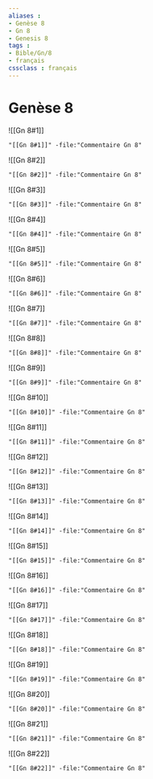 ```yaml
---
aliases : 
- Genèse 8
- Gn 8
- Genesis 8
tags : 
- Bible/Gn/8
- français
cssclass : français
---
```


# Genèse 8

![[Gn 8#1]]

```query
"[[Gn 8#1]]" -file:"Commentaire Gn 8"
```

![[Gn 8#2]]

```query
"[[Gn 8#2]]" -file:"Commentaire Gn 8"
```

![[Gn 8#3]]

```query
"[[Gn 8#3]]" -file:"Commentaire Gn 8"
```

![[Gn 8#4]]

```query
"[[Gn 8#4]]" -file:"Commentaire Gn 8"
```

![[Gn 8#5]]

```query
"[[Gn 8#5]]" -file:"Commentaire Gn 8"
```

![[Gn 8#6]]

```query
"[[Gn 8#6]]" -file:"Commentaire Gn 8"
```

![[Gn 8#7]]

```query
"[[Gn 8#7]]" -file:"Commentaire Gn 8"
```

![[Gn 8#8]]

```query
"[[Gn 8#8]]" -file:"Commentaire Gn 8"
```

![[Gn 8#9]]

```query
"[[Gn 8#9]]" -file:"Commentaire Gn 8"
```

![[Gn 8#10]]

```query
"[[Gn 8#10]]" -file:"Commentaire Gn 8"
```

![[Gn 8#11]]

```query
"[[Gn 8#11]]" -file:"Commentaire Gn 8"
```

![[Gn 8#12]]

```query
"[[Gn 8#12]]" -file:"Commentaire Gn 8"
```

![[Gn 8#13]]

```query
"[[Gn 8#13]]" -file:"Commentaire Gn 8"
```

![[Gn 8#14]]

```query
"[[Gn 8#14]]" -file:"Commentaire Gn 8"
```

![[Gn 8#15]]

```query
"[[Gn 8#15]]" -file:"Commentaire Gn 8"
```

![[Gn 8#16]]

```query
"[[Gn 8#16]]" -file:"Commentaire Gn 8"
```

![[Gn 8#17]]

```query
"[[Gn 8#17]]" -file:"Commentaire Gn 8"
```

![[Gn 8#18]]

```query
"[[Gn 8#18]]" -file:"Commentaire Gn 8"
```

![[Gn 8#19]]

```query
"[[Gn 8#19]]" -file:"Commentaire Gn 8"
```

![[Gn 8#20]]

```query
"[[Gn 8#20]]" -file:"Commentaire Gn 8"
```

![[Gn 8#21]]

```query
"[[Gn 8#21]]" -file:"Commentaire Gn 8"
```

![[Gn 8#22]]

```query
"[[Gn 8#22]]" -file:"Commentaire Gn 8"
```

